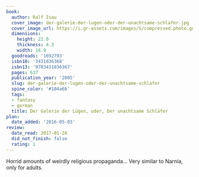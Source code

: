```yaml
---
book:
  author: Ralf Isau
  cover_image: der-galerie-der-lugen-oder-der-unachtsame-schlafer.jpg
  cover_image_url: https://i.gr-assets.com/images/S/compressed.photo.goodreads.com/books/1186999380l/1692793._SY475_.jpg
  dimensions:
    height: 22.0
    thickness: 4.3
    width: 14.9
  goodreads: '1692793'
  isbn10: '3431036368'
  isbn13: '9783431036367'
  pages: 637
  publication_year: '2005'
  slug: der-galerie-der-lugen-oder-der-unachtsame-schlafer
  spine_color: '#104a6b'
  tags:
  - fantasy
  - german
  title: Der Galerie der Lügen, oder, Der unachtsame Schläfer
plan:
  date_added: '2016-05-03'
review:
  date_read: 2017-01-28
  did_not_finish: false
  rating: 1
---
```


Horrid amounts of weirdly religious propaganda... Very similar to Narnia, only for adults.
